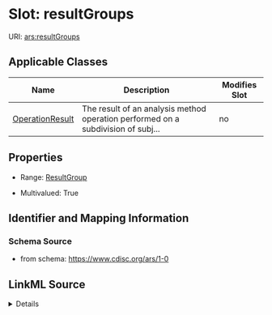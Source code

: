 # Slot: resultGroups

URI: [ars:resultGroups](https://www.cdisc.org/ars/1-0resultGroups)



<!-- no inheritance hierarchy -->




## Applicable Classes

| Name | Description | Modifies Slot |
| --- | --- | --- |
[OperationResult](OperationResult.md) | The result of an analysis method operation performed on a subdivision of subj... |  no  |







## Properties

* Range: [ResultGroup](ResultGroup.md)

* Multivalued: True





## Identifier and Mapping Information







### Schema Source


* from schema: https://www.cdisc.org/ars/1-0




## LinkML Source

<details>
```yaml
name: resultGroups
from_schema: https://www.cdisc.org/ars/1-0
rank: 1000
multivalued: true
alias: resultGroups
domain_of:
- OperationResult
range: ResultGroup
inlined: true
inlined_as_list: true

```
</details>